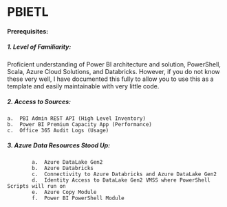 # PBIETL
#### Prerequisites: 
##### 1. Level of Familiarity:
Proficient understanding of Power BI architecture and solution, PowerShell, Scala, Azure Cloud Solutions, and Databricks. However, if you do not know these very well, I have documented this fully to allow you to use this as a template and easily maintainable with very little code.
##### 2. Access to Sources: 
	a.	PBI Admin REST API (High Level Inventory)
	b.	Power BI Premium Capacity App (Performance)
	c.	Office 365 Audit Logs (Usage)
##### 3. Azure Data Resources Stood Up:
			a.	Azure DataLake Gen2
			b.	Azure Databricks
			c.	Connectivity to Azure Databricks and Azure DataLake Gen2
			d.	Identity Access to DataLake Gen2 VMSS where PowerShell Scripts will run on
			e.	Azure Copy Module
			f.	Power BI PowerShell Module
